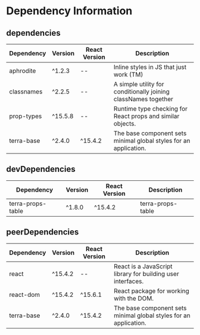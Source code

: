 # Dependency Information

## dependencies
| Dependency | Version | React Version | Description |
|-|-|-|-|
| aphrodite | ^1.2.3 | -- | Inline styles in JS that just work (TM) |
| classnames | ^2.2.5 | -- | A simple utility for conditionally joining classNames together |
| prop-types | ^15.5.8 | -- | Runtime type checking for React props and similar objects. |
| terra-base | ^2.4.0 | ^15.4.2 | The base component sets minimal global styles for an application. |

## devDependencies
| Dependency | Version | React Version | Description |
|-|-|-|-|
| terra-props-table | ^1.8.0 | ^15.4.2 | terra-props-table |

## peerDependencies
| Dependency | Version | React Version | Description |
|-|-|-|-|
| react | ^15.4.2 | -- | React is a JavaScript library for building user interfaces. |
| react-dom | ^15.4.2 | ^15.6.1 | React package for working with the DOM. |
| terra-base | ^2.4.0 | ^15.4.2 | The base component sets minimal global styles for an application. |
